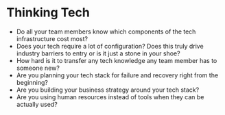 Thinking Tech 
================

* Do all your team members know which components of the tech infrastructure cost most? 
* Does your tech require a lot of configuration? Does this truly drive industry barriers to entry or is it just a stone in your shoe? 
* How hard is it to transfer any tech knowledge any team member has to someone new? 
* Are you planning your tech stack for failure and recovery right from the beginning? 
* Are you building your business strategy around your tech stack? 
* Are you using human resources instead of tools when they can be actually used? 
